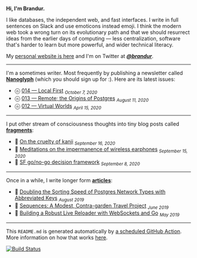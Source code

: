 **Hi, I'm Brandur.**

I like databases, the independent web, and fast interfaces. I write in full sentences on Slack and use emoticons instead emoji. I think the modern web took a wrong turn on its evolutionary path and that we should resurrect ideas from the earlier days of computing — less centralization, software that's harder to learn but more powerful, and wider technical literacy.

My [personal website is here](https://brandur.org) and I'm on Twitter at [***@brandur***](https://twitter.com/brandur).

---

I'm a sometimes writer. Most frequently by publishing a newsletter called [**Nanoglyph**](https://brandur.org/newsletter#nanoglyph) (which you should sign up for :). Here are its latest issues:

* ⓝ [014 — Local First](https://brandur.org/nanoglyphs/014-local-first) <sub><em>October 7, 2020</em></sub>
* ⓝ [013 — Remote; the Origins of Postgres](https://brandur.org/nanoglyphs/013-remote) <sub><em>August 11, 2020</em></sub>
* ⓝ [012 — Virtual Worlds](https://brandur.org/nanoglyphs/012-virtual-worlds) <sub><em>April 15, 2020</em></sub>

---

I put other stream of consciousness thoughts into tiny blog posts called [**fragments**](https://brandur.org/fragments):

* 🐚 [On the cruelty of kanji](https://brandur.org/fragments/kanji) <sub><em>September 16, 2020</em></sub>
* 🐚 [Meditations on the impermanence of wireless earphones](https://brandur.org/fragments/wireless-earphones) <sub><em>September 15, 2020</em></sub>
* 🐚 [SF go/no-go decision framework](https://brandur.org/fragments/sf-go-no-go) <sub><em>September 8, 2020</em></sub>

---

Once in a while, I write longer form [**articles**](https://brandur.org/articles):

* 📖 [Doubling the Sorting Speed of Postgres Network Types with Abbreviated Keys](https://brandur.org/sortsupport-inet) <sub><em>August 2019</em></sub>
* 📖 [Sequences: A Modest, Contra-garden Travel Project](https://brandur.org/sequences-project) <sub><em>June 2019</em></sub>
* 📖 [Building a Robust Live Reloader with WebSockets and Go](https://brandur.org/live-reload) <sub><em>May 2019</em></sub>

---

This `README.md` is generated automatically by [a scheduled GitHub Action](https://github.com/brandur/brandur/blob/master/.github/workflows/ci.yml). More information on how that works [here](https://brandur.org/fragments/self-updating-github-readme).

[![Build Status](https://github.com/brandur/brandur/workflows/brandur%20CI/badge.svg)](https://github.com/brandur/brandur/actions)
